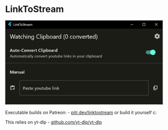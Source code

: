 # LinkToStream

![Screenshot](.public/linktostream_agPQyXHUjI.png)

Executable builds on Patreon: - [pitr.dev/linktostream](https://pitr.dev/linktostream)
or build it yourself c:

This relies on yt-dlp - [github.com/yt-dlp/yt-dlp](https://github.com/yt-dlp/yt-dlp)
